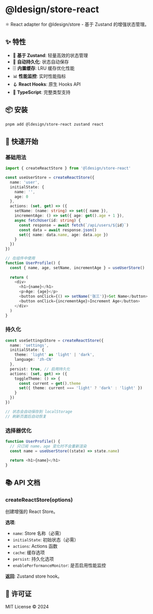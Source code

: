 # @ldesign/store-react

⚛️ React adapter for @ldesign/store - 基于 Zustand 的增强状态管理。

## ✨ 特性

- 🚀 **基于 Zustand**: 轻量高效的状态管理
- 💾 **自动持久化**: 状态自动保存
- 🗄️ **内置缓存**: LRU 缓存优化性能
- 📊 **性能监控**: 实时性能指标
- 🪝 **React Hooks**: 原生 Hooks API
- 🎯 **TypeScript**: 完整类型支持

## 📦 安装

```bash
pnpm add @ldesign/store-react zustand react
```

## 🚀 快速开始

### 基础用法

```typescript
import { createReactStore } from '@ldesign/store-react'

const useUserStore = createReactStore({
  name: 'user',
  initialState: {
    name: '',
    age: 0
  },
  actions: (set, get) => ({
    setName: (name: string) => set({ name }),
    incrementAge: () => set({ age: get().age + 1 }),
    async fetchUser(id: string) {
      const response = await fetch(`/api/users/${id}`)
      const data = await response.json()
      set({ name: data.name, age: data.age })
    }
  })
})

// 在组件中使用
function UserProfile() {
  const { name, age, setName, incrementAge } = useUserStore()
  
  return (
    <div>
      <h1>{name}</h1>
      <p>Age: {age}</p>
      <button onClick={() => setName('张三')}>Set Name</button>
      <button onClick={incrementAge}>Increment Age</button>
    </div>
  )
}
```

### 持久化

```typescript
const useSettingsStore = createReactStore({
  name: 'settings',
  initialState: {
    theme: 'light' as 'light' | 'dark',
    language: 'zh-CN'
  },
  persist: true, // 启用持久化
  actions: (set, get) => ({
    toggleTheme: () => {
      const current = get().theme
      set({ theme: current === 'light' ? 'dark' : 'light' })
    }
  })
})

// 状态会自动保存到 localStorage
// 刷新页面后自动恢复
```

### 选择器优化

```typescript
function UserProfile() {
  // 只订阅 name，age 变化时不会重新渲染
  const name = useUserStore((state) => state.name)
  
  return <h1>{name}</h1>
}
```

## 📚 API 文档

### createReactStore(options)

创建增强的 React Store。

**选项**:
- `name`: Store 名称（必需）
- `initialState`: 初始状态（必需）
- `actions`: Actions 函数
- `cache`: 缓存选项
- `persist`: 持久化选项
- `enablePerformanceMonitor`: 是否启用性能监控

**返回**:
Zustand store hook。

## 📄 许可证

MIT License © 2024



